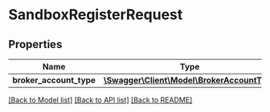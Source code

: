 # SandboxRegisterRequest

## Properties
Name | Type | Description | Notes
------------ | ------------- | ------------- | -------------
**broker_account_type** | [**\Swagger\Client\Model\BrokerAccountType**](BrokerAccountType.md) |  | [optional] 

[[Back to Model list]](../../README.md#documentation-for-models) [[Back to API list]](../../README.md#documentation-for-api-endpoints) [[Back to README]](../../README.md)

